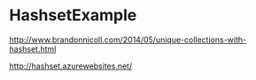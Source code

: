 HashsetExample
==============
http://www.brandonnicoll.com/2014/05/unique-collections-with-hashset.html

http://hashset.azurewebsites.net/
